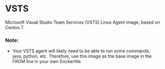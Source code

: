 # VSTS

Microsoft Visual Studio Team Services (VSTS) Linux Agent image, based on Centos 7.

### Note:

 * Your VSTS agent will likely need to be able to run some commands, java, python, etc. Therefore, use this image as the base image in the FROM line in your own Dockerfile.

